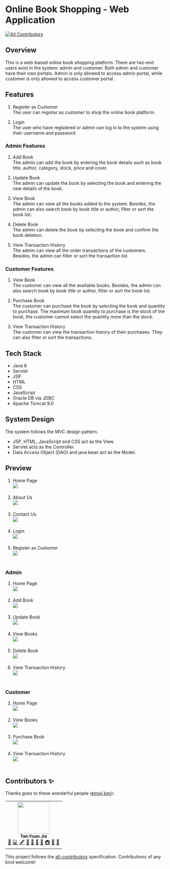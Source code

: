 # Online Book Shopping - Web Application

<!-- ALL-CONTRIBUTORS-BADGE:START - Do not remove or modify this section -->

[![All Contributors](https://img.shields.io/badge/all_contributors-1-orange.svg?style=flat-square)](#contributors-)

<!-- ALL-CONTRIBUTORS-BADGE:END -->

## Overview

This is a web-based online book shopping platform. There are two end users exist in the system: admin and customer. Both admin and customer have their own portals. Admin is only allowed to access admin portal, while customer is only allowed to access customer portal.

## Features

1. Register as Customer<br>
   The user can register as customer to shop the online book platform.

2. Login<br>
   The user who have registered or admin can log in to the system using their username and password.

### Admin Features

1. Add Book<br>
   The admin can add the book by entering the book details such as book title, author, category, stock, price and cover.

2. Update Book<br>
   The admin can update the book by selecting the book and entering the new details of the book.

3. View Book<br>
   The admin can view all the books added to the system. Besides, the admin can also search book by book title or author, filter or sort the book list.

4. Delete Book<br>
   The admin can delete the book by selecting the book and confirm the book deletion.

5. View Transaction History<br>
   The admin can view all the order transactions of the customers. Besides, the admin can filter or sort the transaction list.

### Customer Features

1. View Book<br>
   The customer can view all the available books. Besides, the admin can also search book by book title or author, filter or sort the book list.

2. Purchase Book<br>
   The customer can purchase the book by selecting the book and quantity to purchase. The maximum book quantity to purchase is the stock of the book, the customer cannot select the quantity more than the stock.

3. View Transaction History<br>
   The customer can view the transaction history of their purchases. They can also filter or sort the transactions.

## Tech Stack

- Java 8
- Servlet
- JSP
- HTML
- CSS
- JavaScript
- Oracle DB via JDBC
- Apache Tomcat 9.0

## System Design

The system follows the MVC design pattern.

- JSP, HTML, JavaScript and CSS act as the View.
- Servlet acts as the Controller.
- Data Access Object (DAO) and java bean act as the Model.

## Preview

1. Home Page <br> <img src="previews/HomePage.jpg"><br><br>
2. About Us <br> <img src="previews/AboutUs.jpg"><br><br>
3. Contact Us <br> <img src="previews/ContactUs.jpg"><br><br>
4. Login <br> <img src="previews/Login.jpg"><br><br>
5. Register as Customer<br> <img src="previews/RegisterAsCustomer.jpg"><br><br>

### Admin

1. Home Page <br> <img src="previews/AdminHomePage.jpg"><br><br>
2. Add Book <br> <img src="previews/AdminAddBook.jpg"><br><br>
3. Update Book <br> <img src="previews/AdminUpdateBook.jpg"><br><br>
4. View Books <br> <img src="previews/AdminViewBook.jpg"><br><br>
5. Delete Book <br> <img src="previews/AdminDeleteBook.jpg"><br><br>
6. View Transaction History <br> <img src="previews/AdminViewTransactions.jpg"><br><br>

### Customer

1. Home Page <br> <img src="previews/CustomerHomePage.jpg"><br><br>
2. View Books <br> <img src="previews/CustomerViewBook.jpg"><br><br>
3. Purchase Book <br> <img src="previews/CustomerPurchaseBook.jpg"><br><br>
4. View Transaction History <br> <img src="previews/CustomerViewTransactions.jpg"><br><br>

## Contributors ✨

Thanks goes to these wonderful people ([emoji key](https://allcontributors.org/docs/en/emoji-key)):

<!-- ALL-CONTRIBUTORS-LIST:START - Do not remove or modify this section -->
<!-- prettier-ignore-start -->
<!-- markdownlint-disable -->
<table>
  <tr>
    <td align="center"><a href="https://github.com/yuanjie8629"><img src="https://avatars.githubusercontent.com/u/86699785?v=4?s=100" width="100px;" alt=""/><br /><sub><b>Tan Yuan Jie</b></sub></a><br /><a href="#question-yuanjie8629" title="Answering Questions">💬</a> <a href="https://github.com/yuanjie8629/OnlineBookShopping/commits?author=yuanjie8629" title="Code">💻</a> <a href="#content-yuanjie8629" title="Content">🖋</a> <a href="#data-yuanjie8629" title="Data">🔣</a> <a href="#design-yuanjie8629" title="Design">🎨</a> <a href="https://github.com/yuanjie8629/OnlineBookShopping/commits?author=yuanjie8629" title="Documentation">📖</a> <a href="#ideas-yuanjie8629" title="Ideas, Planning, & Feedback">🤔</a> <a href="#infra-yuanjie8629" title="Infrastructure (Hosting, Build-Tools, etc)">🚇</a> <a href="#maintenance-yuanjie8629" title="Maintenance">🚧</a> <a href="#tool-yuanjie8629" title="Tools">🔧</a></td>
  </tr>
</table>

<!-- markdownlint-restore -->
<!-- prettier-ignore-end -->

<!-- ALL-CONTRIBUTORS-LIST:END -->

This project follows the [all-contributors](https://github.com/all-contributors/all-contributors) specification. Contributions of any kind welcome!
